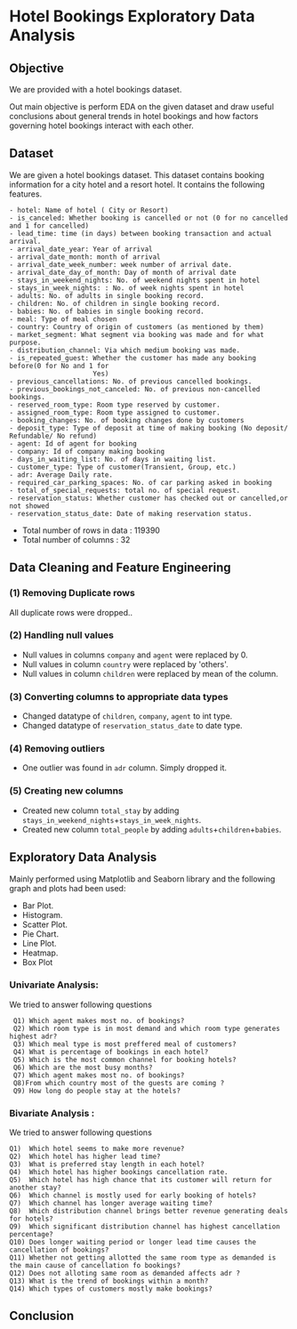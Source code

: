 # Hotel Bookings Exploratory Data Analysis

## Objective
We are provided with a hotel bookings dataset. 

Out main objective is perform EDA on the given dataset and draw useful conclusions about general trends in hotel bookings and how factors governing hotel bookings interact with each other.

## Dataset
We are given a hotel bookings dataset. This dataset contains booking information for a city hotel and a resort hotel. It contains the following features.

```
- hotel: Name of hotel ( City or Resort)
- is_canceled: Whether booking is cancelled or not (0 for no cancelled and 1 for cancelled)
- lead_time: time (in days) between booking transaction and actual arrival.
- arrival_date_year: Year of arrival
- arrival_date_month: month of arrival
- arrival_date_week_number: week number of arrival date.
- arrival_date_day_of_month: Day of month of arrival date
- stays_in_weekend_nights: No. of weekend nights spent in hotel
- stays_in_week_nights: : No. of week nights spent in hotel
- adults: No. of adults in single booking record.
- children: No. of children in single booking record.
- babies: No. of babies in single booking record. 
- meal: Type of meal chosen 
- country: Country of origin of customers (as mentioned by them)
- market_segment: What segment via booking was made and for what purpose.
- distribution_channel: Via which medium booking was made.
- is_repeated_guest: Whether the customer has made any booking before(0 for No and 1 for 
                     Yes)
- previous_cancellations: No. of previous cancelled bookings.
- previous_bookings_not_canceled: No. of previous non-cancelled bookings.
- reserved_room_type: Room type reserved by customer.
- assigned_room_type: Room type assigned to customer.
- booking_changes: No. of booking changes done by customers
- deposit_type: Type of deposit at time of making booking (No deposit/ Refundable/ No refund)
- agent: Id of agent for booking
- company: Id of company making booking
- days_in_waiting_list: No. of days in waiting list.
- customer_type: Type of customer(Transient, Group, etc.)
- adr: Average Daily rate.
- required_car_parking_spaces: No. of car parking asked in booking
- total_of_special_requests: total no. of special request.
- reservation_status: Whether customer has checked out or cancelled,or not showed 
- reservation_status_date: Date of making reservation status.
```

- Total number of rows in data : 119390
- Total number of columns : 32
## Data Cleaning and Feature Engineering

### (1) Removing Duplicate rows
All duplicate rows were dropped..

### (2) Handling null values
- Null values in columns `company` and `agent` were replaced by 0.
- Null values in column `country` were replaced by 'others'.
- Null values in column `children` were replaced by mean of the column.
  

### (3) Converting columns to appropriate data types

- Changed datatype of `children`, `company`, `agent` to int type.
- Changed datatype of `reservation_status_date` to date type.

### (4) Removing outliers

- One outlier was found in `adr` column. Simply dropped it.

### (5) Creating new columns
- Created new column `total_stay` by adding `stays_in_weekend_nights`+`stays_in_week_nights`.
- Created new column `total_people` by adding `adults`+`children`+`babies`.

## Exploratory Data Analysis

Mainly performed using Matplotlib and Seaborn library and the following graph and plots had been used:
  -  Bar Plot.
  -  Histogram.
   - Scatter Plot.
   - Pie Chart.
   - Line Plot.
   - Heatmap.
- Box Plot
             
###  Univariate Analysis:

We tried to answer following questions
```
 Q1) Which agent makes most no. of bookings?
 Q2) Which room type is in most demand and which room type generates highest adr?
 Q3) Which meal type is most preffered meal of customers?
 Q4) What is percentage of bookings in each hotel?
 Q5) Which is the most common channel for booking hotels?
 Q6) Which are the most busy months?
 Q7) Which agent makes most no. of bookings?
 Q8)From which country most of the guests are coming ?
 Q9) How long do people stay at the hotels?
```




### Bivariate Analysis :

We tried to answer following questions
```
Q1)  Which hotel seems to make more revenue?
Q2)  Which hotel has higher lead time?
Q3)  What is preferred stay length in each hotel?
Q4)  Which hotel has higher bookings cancellation rate.
Q5)  Which hotel has high chance that its customer will return for another stay?
Q6)  Which channel is mostly used for early booking of hotels?
Q7)  Which channel has longer average waiting time?
Q8)  Which distribution channel brings better revenue generating deals for hotels?
Q9)  Which significant distribution channel has highest cancellation percentage?
Q10) Does longer waiting period or longer lead time causes the cancellation of bookings?
Q11) Whether not getting allotted the same room type as demanded is the main cause of cancellation fo bookings?
Q12) Does not alloting same room as demanded affects adr ? 
Q13) What is the trend of bookings within a month?
Q14) Which types of customers mostly make bookings?
```

## Conclusion



